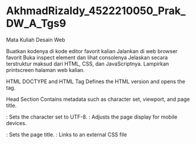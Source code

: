 # AkhmadRizaldy_4522210050_Prak_DW_A_Tgs9

Mata Kuliah Desain Web

Buatkan kodenya di kode editor favorit kalian
Jalankan di web browser favorit
Buka inspect element dan lihat consolenya
Jelaskan secara terstruktur maksud dari HTML, CSS, dan JavaScriptnya.
Lampirkan printscreen halaman web kalian.

HTML
DOCTYPE and HTML Tag
Defines the HTML version and opens the <html> tag.

Head Section
Contains metadata such as character set, viewport, and page title.

<meta charset="UTF-8">: Sets the character set to UTF-8.
<meta name="viewport" content="width=device-width, initial-scale=1.0">: Adjusts the page display for mobile devices.
<title>Image Slider</title>: Sets the page title.
<link rel="stylesheet" href="style.css">: Links to an external CSS file
